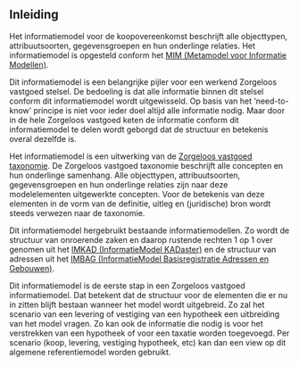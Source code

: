 <h2>Inleiding</h2>

Het informatiemodel voor de koopovereenkomst beschrijft alle objecttypen, attribuutsoorten, gegevensgroepen en hun onderlinge relaties. Het informatiemodel is opgesteld conform het [MIM (Metamodel voor Informatie Modellen)](https://docs.geostandaarden.nl/mim/mim/).

Dit informatiemodel is een belangrijke pijler voor een werkend Zorgeloos vastgoed stelsel. De bedoeling is dat alle informatie binnen dit stelsel conform dit informatiemodel wordt uitgewisseld. Op basis van het ‘need-to-know’ principe is niet voor ieder doel altijd alle informatie nodig. Maar door in de hele Zorgeloos vastgoed keten de informatie conform dit informatiemodel te delen wordt geborgd dat de structuur en betekenis overal dezelfde is.

Het informatiemodel is een uitwerking van de [Zorgeloos vastgoed taxonomie](https://taxonomie.zorgeloosvastgoed.nl/). De Zorgeloos vastgoed taxonomie beschrijft alle concepten en hun onderlinge samenhang. Alle objecttypen, attribuutsoorten, gegevensgroepen en hun onderlinge relaties zijn naar deze modelelementen uitgewerkte concepten. Voor de betekenis van deze elementen in de vorm van de definitie, uitleg en (juridische) bron wordt steeds verwezen naar de taxonomie.

Dit informatiemodel hergebruikt bestaande informatiemodellen. Zo wordt de structuur van onroerende zaken en daarop rustende rechten 1 op 1 over genomen uit het [IMKAD (InformatieModel KADaster)](https://www.kadaster.nl/zakelijk/registraties/basisregistraties/informatiemodel-kadaster) en de structuur van adressen uit het [IMBAG (InformatieModel Basisregistratie Adressen en Gebouwen)](https://www.kadaster.nl/zakelijk/registraties/basisregistraties/bag). 

Dit informatiemodel is de eerste stap in een Zorgeloos vastgoed informatiemodel. Dat betekent dat de structuur voor de elementen die er nu in zitten blijft bestaan wanneer het model wordt uitgebreid. Zo zal het scenario van een levering of vestiging van een hypotheek een uitbreiding van het model vragen. Zo kan ook de informatie die nodig is voor het verstrekken van een hypotheek of voor een taxatie worden toegevoegd. Per scenario (koop, levering, vestiging hypotheek, etc) kan dan een view op dit algemene referentiemodel worden gebruikt.
